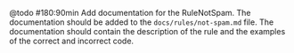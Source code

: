 @todo #180:90min Add documentation for the RuleNotSpam. The documentation
 should be added to the `docs/rules/not-spam.md` file. The documentation
 should contain the description of the rule and the examples of the correct
 and incorrect code.
